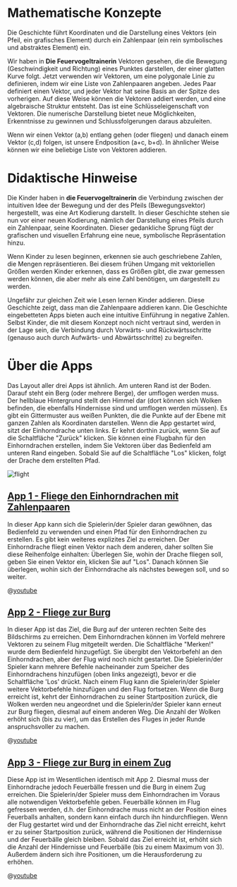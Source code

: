 # Mathematische Konzepte
Die Geschichte führt Koordinaten und die Darstellung eines Vektors (ein Pfeil, ein grafisches Element) durch ein Zahlenpaar (ein rein symbolisches und abstraktes Element) ein.

Wir haben in **Die Feuervogeltrainerin** Vektoren gesehen, die die Bewegung (Geschwindigkeit und Richtung) eines Punktes darstellen, der einer glatten Kurve folgt. Jetzt verwenden wir Vektoren, um eine polygonale Linie zu definieren, indem wir eine Liste von Zahlenpaaren angeben. Jedes Paar definiert einen Vektor, und jeder Vektor hat seine Basis an der Spitze des vorherigen. Auf diese Weise können die Vektoren addiert werden, und eine algebraische Struktur entsteht. Das ist eine Schlüsseleigenschaft von Vektoren. Die numerische Darstellung bietet neue Möglichkeiten, Erkenntnisse zu gewinnen und Schlussfolgerungen daraus abzuleiten.

Wenn wir einen Vektor (a,b) entlang gehen (oder fliegen) und danach einem Vektor (c,d) folgen, ist unsere Endposition (a+c, b+d). In ähnlicher Weise können wir eine beliebige Liste von Vektoren addieren. 

# Didaktische Hinweise
Die Kinder haben in **die Feuervogeltrainerin** die Verbindung zwischen der intuitiven Idee der Bewegung und der des Pfeils (Bewegungsvektor) hergestellt, was eine Art Kodierung darstellt. In dieser Geschichte stehen sie nun vor einer neuen Kodierung, nämlich der Darstellung eines Pfeils durch ein Zahlenpaar, seine Koordinaten. Dieser gedankliche Sprung fügt der grafischen und visuellen Erfahrung eine neue, symbolische Repräsentation hinzu.

Wenn Kinder zu lesen beginnen, erkennen sie auch geschriebene Zahlen, die Mengen repräsentieren. Bei diesem frühen Umgang mit vektoriellen Größen werden Kinder erkennen, dass es Größen gibt, die zwar gemessen werden können, die aber mehr als eine Zahl benötigen, um dargestellt zu werden.

Ungefähr zur gleichen Zeit wie Lesen lernen Kinder addieren. Diese Geschichte zeigt, dass man die Zahlenpaare addieren kann. Die Geschichte eingebetteten Apps bieten auch eine intuitive Einführung in negative Zahlen. Selbst Kinder, die mit diesem Konzept noch nicht vertraut sind, werden in der Lage sein, die Verbindung durch Vorwärts- und Rückwärtsschritte (genauso auch durch Aufwärts- und Abwärtsschritte) zu begreifen.

# Über die Apps
Das Layout aller drei Apps ist ähnlich. Am unteren Rand ist der Boden. Darauf steht ein Berg (oder mehrere Berge), der umflogen werden muss. Der hellblaue Hintergrund stellt den Himmel dar (dort können sich Wolken befinden, die ebenfalls Hindernisse sind und umflogen werden müssen). Es gibt ein Gittermuster aus weißen Punkten, die die Punkte auf der Ebene mit ganzen Zahlen als Koordinaten darstellen. Wenn die App gestartet wird, sitzt der Einhorndrache unten links. Er kehrt dorthin zurück, wenn Sie auf die Schaltfläche "Zurück" klicken. Sie können eine Flugbahn für den Einhorndrachen erstellen, indem Sie Vektoren über das Bedienfeld am unteren Rand eingeben. Sobald Sie auf die Schaltfläche "Los" klicken, folgt der Drache dem erstellten Pfad.

![flight](stories/fire-2/img/_align-center_/flight_de.png)


## [App 1 - Fliege den Einhorndrachen mit Zahlenpaaren]($HUB_URL/de/apps/?appNumber=0&story=fire-2)

In dieser App kann sich die Spielerin/der Spieler daran gewöhnen, das Bedienfeld zu verwenden und einen Pfad für den Einhorndrachen zu erstellen. Es gibt kein weiteres explizites Ziel zu erreichen. Der Einhorndrache fliegt einen Vektor nach dem anderen, daher sollten Sie diese Reihenfolge einhalten: Überlegen Sie, wohin der Drache fliegen soll, geben Sie einen Vektor ein, klicken Sie auf "Los". Danach können Sie überlegen, wohin sich der Einhorndrache als nächstes bewegen soll, und so weiter.

@[youtube](bI3p7GuIWUw?_align-center_)

## [App 2 - Fliege zur Burg]($HUB_URL/de/apps/?appNumber=1&story=fire-2)

In dieser App ist das Ziel, die Burg auf der unteren rechten Seite des Bildschirms zu erreichen. Dem Einhorndrachen können im Vorfeld mehrere Vektoren zu seinem Flug mitgeteilt werden. Die Schaltfläche "Merken!" wurde dem Bedienfeld hinzugefügt. Sie übergibt den Vektorbefehl an den Einhorndrachen, aber der Flug wird noch nicht gestartet. Die Spielerin/der Spieler kann mehrere Befehle nacheinander zum Speicher des Einhorndrachens hinzufügen (oben links angezeigt), bevor er die Schaltfläche 'Los' drückt. Nach einem Flug kann die Spielerin/der Spieler weitere Vektorbefehle hinzufügen und den Flug fortsetzen. Wenn die Burg erreicht ist, kehrt der Einhorndrachen zu seiner Startposition zurück, die Wolken werden neu angeordnet und die Spielerin/der Spieler kann erneut zur Burg fliegen, diesmal auf einem anderen Weg. Die Anzahl der Wolken erhöht sich (bis zu vier), um das Erstellen des Fluges in jeder Runde anspruchsvoller zu machen.

@[youtube](lF0J5v_--9E?_align-center_)

## [App 3 - Fliege zur Burg in einem Zug]($HUB_URL/de/apps/?appNumber=2&story=fire-2)	

Diese App ist im Wesentlichen identisch mit App 2. Diesmal muss der Einhorndrache jedoch Feuerbälle fressen und die Burg in einem Zug erreichen. Die Spielerin/der Spieler muss dem Einhorndrachen im Voraus alle notwendigen Vektorbefehle geben. Feuerbälle können im Flug gefressen werden, d.h. der Einhorndrache muss nicht an der Position eines Feuerballs anhalten, sondern kann einfach durch ihn hindurchfliegen. Wenn der Flug gestartet wird und der Einhorndrache das Ziel nicht erreicht, kehrt er zu seiner Startposition zurück, während die Positionen der Hindernisse und der Feuerbälle gleich bleiben. Sobald das Ziel erreicht ist, erhöht sich die Anzahl der Hindernisse und Feuerbälle (bis zu einem Maximum von 3). Außerdem ändern sich ihre Positionen, um die Herausforderung zu erhöhen.

@[youtube](cWujLpATMPI?_align-center_)

